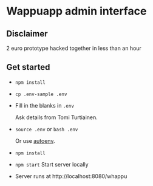 # Wappuapp admin interface

## Disclaimer

2 euro prototype hacked together in less than an hour

## Get started

* `npm install`
* `cp .env-sample .env`
* Fill in the blanks in `.env`

  Ask details from Tomi Turtiainen.

* `source .env` or `bash .env`

  Or use [autoenv](https://github.com/kennethreitz/autoenv).

* `npm install`
* `npm start` Start server locally
* Server runs at http://localhost:8080/whappu

